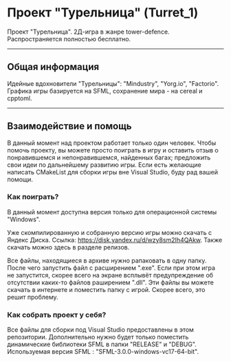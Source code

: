 # Проект "Турельница" (Turret_1) 
Проект "Турельница". 2Д-игра в жанре tower-defence. Распространяется полностью бесплатно.
___
## Общая информация
Идейные вдохновители "Турельницы": "Mindustry", "Yorg.io", "Factorio". 
Графика игры базируется на SFML, соxранение мира - на cereal и cpptoml.
___
## Взаимодействие и помощь
В данный момент над проектом работает только один человек. Чтобы помочь проекту, вы можете просто поиграть в игру и оставить отзыв о понравившемся и непонравившемся, найденных багах; предложить свои идеи по дальнейшему развитию игры.
Если есть желающие написать CMakeList для сборки игры вне Visual Studio, буду рад вашей помощи.
### Как поиграть?
В данный момент доступна версия только для операционной системы "Windows".

Уже скомпилированную и собранную версию игры можно скачать с Яндекс Диска. Ссылка: <https://disk.yandex.ru/d/wzy8sm2Ih4QAkw>. Также скачать можно здесь в разделе релизов.

Все файлы, находящиеся в архиве нужно рапаковать в одну папку. После чего запустить файл с расширением ".exe". Если при этом игра не запустится, скорее всего на экране всплывёт предупреждение об отсутствии каких-то файлов  раширением ".dll". Эти файлы вы можете скачать в интернете и поместить папку с игрой. Скорее всего, это решит проблему.
### Как собрать проект у себя?
Все файлы для сборки под Visual Studio предоставлены в этом репозитории. Дополнительно нужно будет только поместить динамические библиотеки SFML в папки "RELEASE" и "DEBUG". Используемая версия SFML : "SFML-3.0.0-windows-vc17-64-bit".
